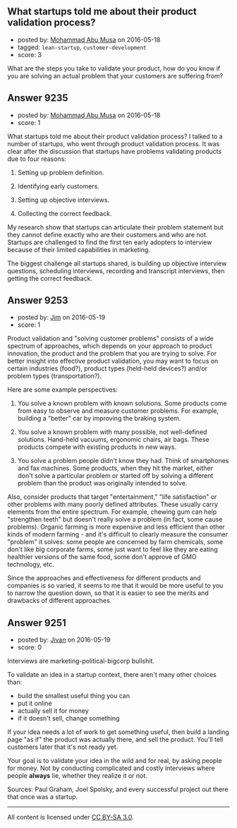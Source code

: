 ## What startups told me about their product validation process?

- posted by: [Mohammad Abu Musa](https://stackexchange.com/users/1386863/mohammad-abu-musa) on 2016-05-18
- tagged: `lean-startup`, `customer-development`
- score: 3

What are the steps you take to validate your product, how do you know if you are solving an actual problem that your customers are suffering from? 


## Answer 9235

- posted by: [Mohammad Abu Musa](https://stackexchange.com/users/1386863/mohammad-abu-musa) on 2016-05-18
- score: 1

What startups told me about their product validation process?
I talked to a number of startups, who went through product validation process. It was clear after the discussion that startups have problems validating products due to four reasons:

 1. Setting up problem definition.
 
 2. Identifying early customers.
 
 3. Setting up objective interviews. 
 4.  Collecting the correct feedback.

My research show that startups can articulate their problem statement but they cannot define exactly who are their customers and who are not. Startups are challenged to find the first ten early adopters to interview because of their limited capabilities in marketing.

The biggest challenge all startups shared, is building up objective interview questions, scheduling interviews, recording and transcript interviews, then getting the correct feedback.



## Answer 9253

- posted by: [Jim](https://stackexchange.com/users/351236/jim) on 2016-05-19
- score: 1

Product validation and "solving customer problems" consists of a wide spectrum of approaches, which depends on your approach to product innovation, the product and the problem that you are trying to solve. For better insight into effective product validation, you may want to focus on certain industries (food?), product types (held-held devices?) and/or problem types (transportation?). 

Here are some example perspectives:

1. You solve a known problem with known solutions. Some products come from easy to observe and measure customer problems. For example, building a "better" car by improving the braking system.

2. You solve a known problem with many possible, not well-defined solutions. Hand-held vacuums, ergonomic chairs, air bags. These products compete with existing products in new ways.

3. You solve a problem people didn't know they had. Think of smartphones and fax machines. Some products, when they hit the market, either don't solve a particular problem or started off by solving a different problem than the product was originally intended to solve.

Also, consider products that target "entertainment," "life satisfaction" or other problems with many poorly defined attributes. These usually carry elements from the entire spectrum. For example, chewing gum can help "strengthen teeth" but doesn't really solve a problem (in fact, some cause problems). Organic farming is more expensive and less efficient than other kinds of modern farming - and it's difficult to clearly measure the consumer "problem" it solves: some people are concerned by farm chemicals, some don't like big corporate farms, some just want to feel like they are eating healthier versions of the same food, some don't approve of GMO technology, etc.

Since the approaches and effectiveness for different products and companies is so varied, it seems to me that it would be more useful to you to narrow the question down, so that it is easier to see the merits and drawbacks of different approaches.


## Answer 9251

- posted by: [Jivan](https://stackexchange.com/users/2391382/jivan) on 2016-05-19
- score: 0

Interviews are marketing-political-bigcorp bullshit.

To validate an idea in a startup context, there aren't many other choices than:

- build the smallest useful thing you can
- put it online
- actually sell it for money
- if it doesn't sell, change something

If your idea needs a lot of work to get something useful, then build a landing page "as if" the product was actually there, and sell the product. You'll tell customers later that it's not ready yet.

Your goal is to validate your idea in the wild and for real, by asking people for money. Not by conducting complicated and costly interviews where people **always** lie, whether they realize it or not. 

Sources: Paul Graham, Joel Spolsky, and every successful project out there that once was a startup.



---

All content is licensed under [CC BY-SA 3.0](https://creativecommons.org/licenses/by-sa/3.0/).
